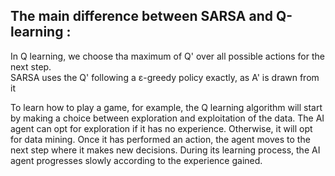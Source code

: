 ## The main difference between SARSA and Q-learning : <br>
In Q learning, we choose tha maximum of Q' over all possible actions for the next step. <br>
SARSA uses the Q' following a ε-greedy policy exactly, as A' is drawn from it <br>

To learn how to play a game, for example, the Q learning algorithm will start by making a choice between exploration and exploitation of the data. The AI agent can opt for exploration if it has no experience. Otherwise, it will opt for data mining. Once it has performed an action, the agent moves to the next step where it makes new decisions. During its learning process, the AI agent progresses slowly according to the experience gained.  <br>

